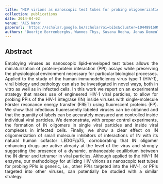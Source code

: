 ```yaml
---
title: "HIV virions as nanoscopic test tubes for probing oligomerization of the integrase enzyme"
collection: publications
date: 2014-04-02
venue: 'ACS Nano'
paperurl: 'https://scholar.google.be/scholar?oi=bibs&cluster=10448916991829412725&btnI=1&hl=en'
authors: 'Doortje Borrenberghs, Wannes Thys, Susana Rocha, Jonas Demeulemeester, Caroline Weydert, Peter Dedecker, Johan Hofkens, Zeger Debyser, Jelle Hendrix'
---
```


<h2> Abstract </h2>
<p align= "justify">
Employing viruses as nanoscopic lipid-enveloped test tubes allows the miniaturization of protein–protein interaction (PPI) assays while preserving the physiological environment necessary for particular biological processes. Applied to the study of the human immunodeficiency virus type 1 (HIV-1), viral biology and pathology can also be investigated in novel ways, both in vitro as well as in infected cells. In this work we report on an experimental strategy that makes use of engineered HIV-1 viral particles, to allow for probing PPIs of the HIV-1 integrase (IN) inside viruses with single-molecule Förster resonance energy transfer (FRET) using fluorescent proteins (FP). We show that infectious fluorescently labeled viruses can be obtained and that the quantity of labels can be accurately measured and controlled inside individual viral particles. We demonstrate, with proper control experiments, the formation of IN oligomers in single viral particles and inside viral complexes in infected cells. Finally, we show a clear effect on IN oligomerization of small molecule inhibitors of interactions of IN with its natural human cofactor LEDGF/p75, corroborating that IN oligomer enhancing drugs are active already at the level of the virus and strongly suggesting the presence of a dynamic, enhanceable equilibrium between the IN dimer and tetramer in viral particles. Although applied to the HIV-1 IN enzyme, our methodology for utilizing HIV virions as nanoscopic test tubes for probing PPIs is generic, i.e., other PPIs targeted into the HIV-1, or PPIs targeted into other viruses, can potentially be studied with a similar strategy.
